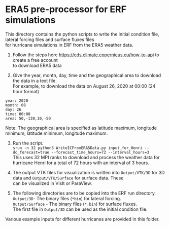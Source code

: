 # ERA5 pre-processor for ERF simulations

This directory contains the python scripts to write the initial condition file, lateral forcing files and surface fluxes files  
for hurricane simulations in ERF from the ERA5 weather data.

1. Follow the steps here https://cds.climate.copernicus.eu/how-to-api to create a free account   
   to download ERA5 data

2. Give the year, month, day, time and the geographical area to download the data in a text file.  
For example, to download the data on August 26, 2020 at 00:00 (24 hour format)
```
year: 2020
month: 08
day: 26
time: 00:00
area: 50,-130,10,-50
```
Note: The geographical area is specified as latitude maximum, longitude minimum, latitude minimum, longitude maximum.

3. Run the script.    
`srun -n 32 python3 WriteICFromERA5Data.py input_for_Henri --do_forecast=true --forecast_time_hours=72 --interval_hours=3`  
This uses 32 MPI ranks to download and process the weather data for hurricane Henri for a total of 72 hours with an interval of 3 hours.   

4. The output VTK files for visualization is written into  `Output/VTK/3D` for 3D data and `Output/VTK/Surface` for surface data. These  
can be visualized in VisIt or ParaView. 

5. The following directories are to be copied into the ERF run directory.  
`Output/3D`- The binary files (`*bin`) for lateral forcing.   
`Output/Surface` -  The binary files (`*.bin`) for surface fluxes.  
The first file in `Output/3D` can be used as the initial condition file.

Various example inputs for different hurricanes are provided in this folder. 

